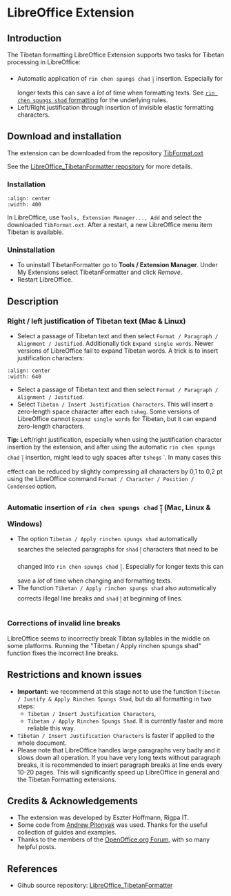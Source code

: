 # LibreOffice Extension

## Introduction

The Tibetan formatting LibreOffice Extension supports two tasks for Tibetan processing in LibreOffice:

-   Automatic application of `rin chen spungs chad` ༑ insertion. Especially for longer texts this can save a _lot_ of time when formatting texts. See [`rin chen spungs shad` formatting](rinchen_spungsshad_rules) for the underlying rules.
- Left/Right justification through insertion of invisible elastic formatting characters.

## Download and installation

The extension can be downloaded from the repository [TibFormat.oxt](https://github.com/DigitalTibetan/LibreOffice_TibetanFormatter/releases/download/v1.1.503/TibFormat.oxt)

See the [LibreOffice_TibetanFormatter repository](https://github.com/DigitalTibetan/LibreOffice_TibetanFormatter) for more details.

### Installation

```{image} Images/libreoffice_extension_manager.jpg
:align: center
:width: 400
```

In LibreOffice, use `Tools, Extension Manager..., Add` and select the downloaded `TibFormat.oxt`. After a restart, a new LibreOffice menu item Tibetan is available.

### Uninstallation

- To uninstall TibetanFormatter go to **Tools / Extension Manager**. Under My Extensions select TibetanFormatter and click _Remove_.
- Restart LibreOffice.

## Description

### Right / left justification of Tibetan text (Mac & Linux)

-   Select a passage of Tibetan text and then select `Format / Paragraph / Alignment / Justified`. Additionally tick `Expand single words`. Newer versions of LibreOffice fail to expand Tibetan words. A trick is to insert justification characters:

```{image} Images/libreoffice_tibetan_extension.jpg
:align: center
:width: 640
```

- Select a passage of Tibetan text and then select `Format / Paragraph / Alignment / Justified`.
- Select `Tibetan / Insert Justification Characters`. This will insert a zero-length space character after each `tsheg`. Some versions of LibreOffice cannot `Expand single words` for Tibetan, but it can expand zero-length characters.

**Tip:** Left/right justification, especially when using the justification character insertion by the extension, and after using the automatic `rin chen spungs chad` ༑ insertion, might lead to ugly spaces after `tshegs` ་. In many cases this effect can be reduced by slightly compressing all characters by 0,1 to 0,2 pt using the LibreOffice command `Format / Character / Position / Condensed` option.

### Automatic insertion of `rin chen spungs chad` ༑ (Mac, Linux & Windows)

- The option `Tibetan / Apply rinchen spungs shad` automatically searches the selected paragraphs for `shad` ། characters that need to be changed into `rin chen spungs chad` ༑. Especially for longer texts this can save a _lot_ of time when changing and formatting texts.
-   The function `Tibetan / Apply rinchen spungs shad` also automatically corrects illegal line breaks and `shad` ། at beginning of lines.

### Corrections of invalid line breaks

LibreOffice seems to incorrectly break Tibtan syllables in the middle on some platforms. Running the "Tibetan / Apply rinchen spungs shad" function fixes the incorrect line breaks.

## Restrictions and known issues

- **Important:** we recommend at this stage not to use the function `Tibetan / Justify & Apply Rinchen Spungs Shad`, but do all formatting in two steps:
    - `Tibetan / Insert Justification Characters`,
    - `Tibetan / Apply Rinchen Spungs Shad`. It is currently faster and more reliable this way.
- `Tibetan / Insert Justification Characters` is faster if applied to the whole document.
- Please note that LibreOffice handles large paragraphs very badly and it slows down all operation. If you have very long texts without paragraph breaks, it is recommended to insert paragraph breaks at line ends every 10-20 pages. This will significantly speed up LibreOffice in general and the Tibetan Formatting extensions.

## Credits & Acknowledgements

-   The extension was developed by Eszter Hoffmann, Rigpa IT.
-   Some code from [Andrew Pitonyak](https://web.archive.org/web/20210821222331/http://www.pitonyak.org/) was used. Thanks for the useful collection of guides and examples.
-   Thanks to the members of the [OpenOffice.org Forum](https://web.archive.org/web/20210821222331/http://www.oooforum.org/), with so many helpful posts.

## References

- Gihub source repository: [LibreOffice_TibetanFormatter](https://github.com/DigitalTibetan/LibreOffice_TibetanFormatter)

